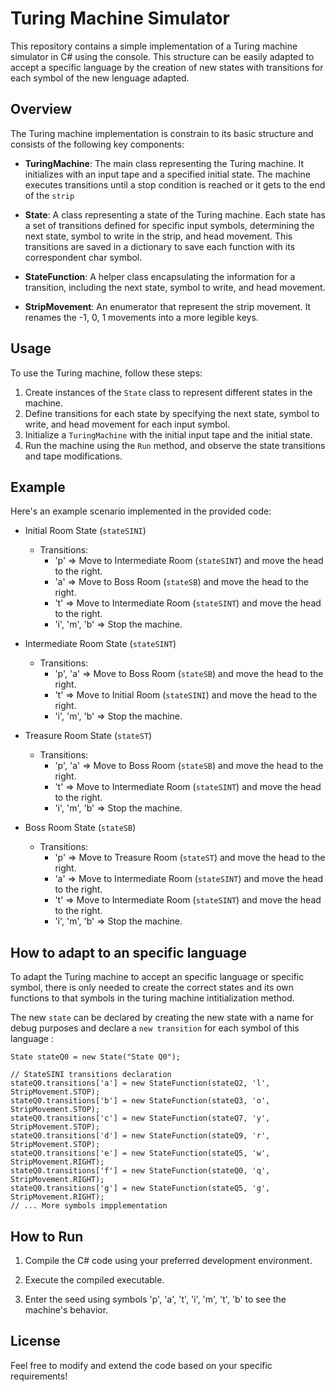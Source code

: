 # Turing Machine Simulator

This repository contains a simple implementation of a Turing machine simulator in C# using the console. 
This structure can be easily adapted to accept a specific language by the creation of new states with transitions for each symbol of the new lenguage adapted.  

## Overview

The Turing machine implementation is constrain to its basic structure and consists of the following key components:

- **TuringMachine**: The main class representing the Turing machine. It initializes with an input tape and a specified initial state. The machine executes transitions until a stop condition is reached or it gets to the end of the `strip`
  
- **State**: A class representing a state of the Turing machine. Each state has a set of transitions defined for specific input symbols, determining the next state, symbol to write in the strip, and head movement. This transitions are saved in a dictionary to save each function with its correspondent char symbol. 

- **StateFunction**: A helper class encapsulating the information for a transition, including the next state, symbol to write, and head movement.

- **StripMovement**: An enumerator that represent the strip movement. It renames the -1, 0, 1 movements into a more legible keys. 

## Usage

To use the Turing machine, follow these steps:

1. Create instances of the `State` class to represent different states in the machine.
2. Define transitions for each state by specifying the next state, symbol to write, and head movement for each input symbol.
3. Initialize a `TuringMachine` with the initial input tape and the initial state.
4. Run the machine using the `Run` method, and observe the state transitions and tape modifications.

## Example

Here's an example scenario implemented in the provided code:

- Initial Room State (`stateSINI`)
  - Transitions:
    - 'p' => Move to Intermediate Room (`stateSINT`) and move the head to the right.
    - 'a' => Move to Boss Room (`stateSB`) and move the head to the right.
    - 't' => Move to Intermediate Room (`stateSINT`) and move the head to the right.
    - 'i', 'm', 'b' => Stop the machine.

- Intermediate Room State (`stateSINT`)
  - Transitions:
    - 'p', 'a' => Move to Boss Room (`stateSB`) and move the head to the right.
    - 't' => Move to Initial Room (`stateSINI`) and move the head to the right.
    - 'i', 'm', 'b' => Stop the machine.

- Treasure Room State (`stateST`)
  - Transitions:
    - 'p', 'a' => Move to Boss Room (`stateSB`) and move the head to the right.
    - 't' => Move to Intermediate Room (`stateSINT`) and move the head to the right.
    - 'i', 'm', 'b' => Stop the machine.

- Boss Room State (`stateSB`)
  - Transitions:
    - 'p' => Move to Treasure Room (`stateST`) and move the head to the right.
    - 'a' => Move to Intermediate Room (`stateSINT`) and move the head to the right.
    - 't' => Move to Intermediate Room (`stateSINT`) and move the head to the right.
    - 'i', 'm', 'b' => Stop the machine.

## How to adapt to an specific language

To adapt the Turing machine to accept an specific language or specific symbol, there is only needed to create the correct states and its own functions to that symbols in the turing machine intitialization method. 

The new `state` can be declared by creating the new state with a name for debug purposes and declare a `new transition` for each symbol of this language : 
```CSHARP
State stateQ0 = new State("State Q0");

// StateSINI transitions declaration 
stateQ0.transitions['a'] = new StateFunction(stateQ2, 'l', StripMovement.STOP);
stateQ0.transitions['b'] = new StateFunction(stateQ3, 'o', StripMovement.STOP); 
stateQ0.transitions['c'] = new StateFunction(stateQ7, 'y', StripMovement.STOP); 
stateQ0.transitions['d'] = new StateFunction(stateQ9, 'r', StripMovement.STOP);
stateQ0.transitions['e'] = new StateFunction(stateQ5, 'w', StripMovement.RIGHT); 
stateQ0.transitions['f'] = new StateFunction(stateQ0, 'q', StripMovement.RIGHT);
stateQ0.transitions['g'] = new StateFunction(stateQ5, 'g', StripMovement.RIGHT);
// ... More symbols impplementation
```


## How to Run

1. Compile the C# code using your preferred development environment.

2. Execute the compiled executable.

3. Enter the seed using symbols 'p', 'a', 't', 'i', 'm', 't', 'b' to see the machine's behavior.

## License

Feel free to modify and extend the code based on your specific requirements!
